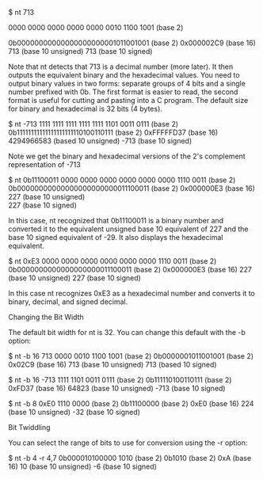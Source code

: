 $ nt 713

0000 0000 0000 0000 0000 0010 1100 1001 (base 2) 

0b00000000000000000000001011001001 (base 2) 
0x000002C9 (base 16)
713 (base 10 unsigned)
713 (base 10 signed)

Note that nt detects that 713 is a decimal number (more later). It then outputs the equivalent binary and the hexadecimal values. You need to output binary values in two forms: separate groups of 4 bits and a single number prefixed with 0b. The first format is easier to read, the second format is useful for cutting and pasting into a C program. The default size for binary and hexadecimal is 32 bits (4 bytes).

$ nt -713
1111 1111 1111 1111 1111 1101 0011 0111 (base 2) 
0b11111111111111111111110100110111 (base 2)
0xFFFFFD37 (base 16)
4294966583 (based 10 unsigned)
-713 (base 10 signed)

Note we get the binary and hexadecimal versions of the 2's complement representation of -713

$ nt 0b11100011
0000 0000 0000 0000 0000 0000 1110 0011 (base 2)
0b00000000000000000000000011100011 (base 2)
0x000000E3 (base 16)
227 (base 10 unsigned)  
227 (base 10 signed)  

In this case, nt recognized that 0b11100011 is a binary number and converted it to the equivalent unsigned base 10 equivalent of 227 and the base 10 signed equivalent of -29. It also displays the hexadecimal equivalent.

$ nt 0xE3
0000 0000 0000 0000 0000 0000 1110 0011 (base 2)  
0b0000000000000000000011100011 (base 2) 
0x000000E3 (base 16)
227 (base 10 unsigned) 
227 (base 10 signed)

In this case nt recognizes 0xE3 as a hexadecimal number and converts it to binary, decimal, and signed decimal.


Changing the Bit Width

The default bit width for nt is 32. You can change this default with the -b option:

$ nt -b 16 713
0000 0010 1100 1001 (base 2) 
0b0000001011001001 (base 2) 
0x02C9 (base 16)
713 (base 10 unsigned)
713 (based 10 signed)  

$ nt -b 16 -713
1111 1101 0011 0111 (base 2) 
0b111110100110111 (base 2)
0xFD37 (base 16)
64823 (base 10 unsigned)
-713 (base 10 signed)

$ nt -b 8 0xE0
1110 0000 (base 2)
0b11100000 (base 2)
0xE0 (base 16)
224 (base 10 unsigned)
-32 (base 10 signed)


Bit Twiddling

You can select the range of bits to use for conversion using the -r option:

$ nt -b 4 -r 4,7 0b000010100000
1010 (base 2)
0b1010 (base 2)
0xA (base 16)
10 (base 10 unsigned)
-6 (base 10 signed)
